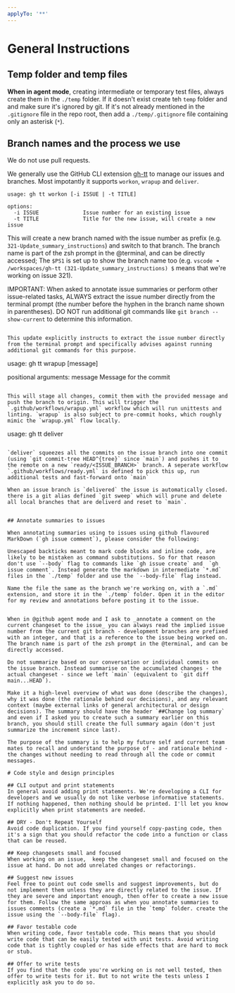 ```yaml
---
applyTo: '**'
---
```


# General Instructions

## Temp folder and temp files
**When in agent mode**, creating intermediate or temporary test files, always create them in the `./temp` folder. If it doesn't exist create teh `temp` folder and and make sure it's ignored by git. If it's not already mentioned in the `.gitignore` file in the repo root, then add a `./temp/.gitignore` file containing only an asterisk (`*`).


## Branch names and the process we use
We do not use pull requests.

We generally use the GitHub CLI extension [gh-tt](https://github.com/thetechcollective/gh-tt) to manage our issues and branches. Most impotantly it supports `workon`, `wrapup` and `deliver`. 

```
usage: gh tt workon [-i ISSUE | -t TITLE]

options:
  -i ISSUE              Issue number for an existing issue
  -t TITLE              Title for the new issue, will create a new issue
```

This will create a new branch named with the issue number as prefix (e.g. `321-Update_summary_instructions`) and switch to that branch. The branch name is part of the zsh prompt in the @terminal, and can be directly accessed; The `$PS1` is set up to show the branch name too (e.g. `vscode ➜ /workspaces/gh-tt (321-Update_summary_instructions) $` means that we're working on issue 321). 

IMPORTANT: When asked to annotate issue summaries or perform other issue-related tasks, ALWAYS extract the issue number directly from the terminal prompt (the number before the hyphen in the branch name shown in parentheses). DO NOT run additional git commands like `git branch --show-current` to determine this information.
```

This update explicitly instructs to extract the issue number directly from the terminal prompt and specifically advises against running additional git commands for this purpose.

```
usage: gh tt wrapup [message]

positional arguments:
  message               Message for the commit 
```

This will stage all changes, commit them with the provided message and push the branch to origin. This will trigger the `.github/workflows/wrapup.yml` workflow which will run unittests and linting. `wrapup` is also subject to pre-commit hooks, which roughly mimic the `wrapup.yml` flow locally.

```
usage: gh tt deliver
```

`deliver` squeezes all the commits on the issue branch into one commit (using `git commit-tree HEAD^{tree}` since `main`) and pushes it to the remote on a new `ready/<ISSUE_BRANCH>` branch. A seperate workflow `.github/workflows/ready.yml` is defined to pick this up, run additional tests and fast-forward onto `main`

When an issue branch is `delivered` the issue is automatically closed. there is a git alias defined `git sweep` which will prune and delete all local branches that are deliverd and reset to `main`.


## Annotate summaries to issues

When annotating summaries using to issues using github flavoured MarkDown (`gh issue comment`), please consider the following:

Unescaped backticks meant to mark code blocks and inline code, are likely to be mistaken as command substitutions. So for that reason don't use `--body` flag to commands like `gh issue create` and  `gh issue comment`. Instead generate the markdown in intermediate `*.md` files in the `./temp` folder and use the `--body-file` flag instead. 

Name the file the same as the branch we're working on, with a `.md` extension, and store it in the `./temp` folder. Open it in the editor for my review and annotations before posting it to the issue.


When in @github agent mode and I ask to _annotate a comment on the current changeset to the issue_ you can always read the implied issue number from the current git branch - development branches are prefixed with an integer, and that is a reference to the issue being worked on. The branch name is part of the zsh prompt in the @terminal, and can be directly accessed. 

Do not summarize based on our conversation or individual commits on the issue branch. Instead summarise on the accumulated changes - the actual changeset - since we left `main` (equivalent to `git diff main...HEAD`).

Make it a high-level overview of what was done (describe the changes), why it was done (the rationale behind our decisions), and any relevant context (maybe external links of general architectural or design decisions). The summary should have the header `##Change log summary` and even if I asked you to create such a summary earlier on this branch, you should still create the full summary again (don't just summarize the increment since last).

The purpose of the summary is to help my future self and current team mates to recall and understand the purpose of - and rationale behind - the changes without needing to read through all the code or commit messages.

# Code style and design principles

## CLI output and print statements
In general avoid adding print statements. We're developing a CLI for developers and we usually do not like verbose informative statements. If nothing happened, then nothing should be printed. I'll let you know explicitly when print statements are needed.

## DRY - Don't Repeat Yourself
Avoid code duplication. If you find yourself copy-pasting code, then it's a sign that you should refactor the code into a function or class that can be reused.

## Keep changesets small and focused
When working on an issue,  keep the changeset small and focused on the issue at hand. Do not add unrelated changes or refactorings. 

## Suggest new issues
Feel free to point out code smells and suggest improvements, but do not implement them unless they are directly related to the issue. If they are severe and important enough, then offer to create a new issue for them. Follow the same approas as when you annotate summaries to issues comments (create a `*.md` file in the `temp` folder. create the issue using the `--body-file` flag).

## Favor testable code
When writing code, favor testable code. This means that you should write code that can be easily tested with unit tests. Avoid writing code that is tightly coupled or has side effects that are hard to mock or stub.

## Offer to write tests
If you find that the code you're working on is not well tested, then offer to write tests for it. But to not write the tests unless I explicitly ask you to do so.


